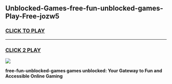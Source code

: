 
## Unblocked-Games-free-fun-unblocked-games-Play-Free-jozw5
<h3>
<a href="https://premium76.site?title=free-fun-unblocked-games&ref=20A">CLICK TO PLAY</a></h3>
<hr>

<h3>
<a href="https://premium76.site?title=free-fun-unblocked-games&ref=20A">CLICK 2 PLAY</a>
  
</h3>

<a href="https://premium76.site?title=free-fun-unblocked-games&ref=20A"><img src="https://clearcache.store/games.png"></a>


**free-fun-unblocked-games games unblocked: Your Gateway to Fun and Accessible Online Gaming**
